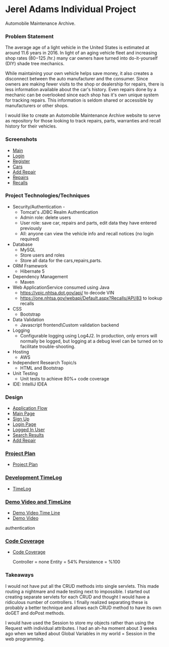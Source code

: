 # Jerel Adams Individual Project

Automobile Maintenance Archive.

### Problem Statement

The average age of a light vehicle in the United States is estimated at around 11.6 years in 2016. In light of an aging vehicle fleet and increasing shop rates ($80-$125 /hr.) many car owners have turned into do-it-yourself (DIY) shade tree mechanics.

While maintaining your own vehicle helps save money, it also creates a disconnect between the auto manufacturer and the consumer. Since owners are making fewer visits to the shop or dealership for repairs, there is less information available about the car's history. Even repairs done by a mechanic can be overlooked since each shop has it's own unique system for tracking repairs. This information is seldom shared or accessible by manufacturers or other shops.

I would like to create an Automobile Maintenance Archive website to serve as repository for those looking to track repairs, parts, warranties and recall history for their vehicles.

### Screenshots

* [Main](images/MainScreen.jpg)
* [Login](images/LoginScreen.jpg)
* [Register](images/RegisterScreen.jpg)
* [Cars](images/CarsScreen.jpg)
* [Add Repair](images/AddRepairScreen.jpg)
* [Repairs](images/RepairsScreen.jpg)
* [Recalls](images/RecallsScreen.jpg)


### Project Technologies/Techniques

* Security/Authentication -
  * Tomcat's JDBC Realm Authentication
  * Admin role: delete users
  * User role: save car, repairs and parts, edit data they have entered previously
  * All: anyone can view the vehicle info and recall notices (no login required)
* Database
  * MySQL
  * Store users and roles
  * Store all data for the cars,repairs,parts.
* ORM Framework
  * Hibernate 5
* Dependency Management
  * Maven
* Web ApplicationService consumed using Java
  * https://vpic.nhtsa.dot.gov/api/ to decode VIN
  * https://one.nhtsa.gov/webapi/Default.aspx?Recalls/API/83 to lookup recalls
* CSS
  * Bootstrap
* Data Validation
  * Javascript frontend\Custom validation backend
* Logging
  * Configurable logging using Log4J2. In production, only errors will normally be logged, but logging at a debug level can be turned on to facilitate trouble-shooting.
* Hosting
  * AWS
* Independent Research Topic/s
  * HTML and Bootstrap
* Unit Testing
  * Unit tests to achieve 80%+ code coverage
* IDE: IntelliJ IDEA


### Design

* [Application Flow](DesignDocuments/applicationFlow.md)
* [Main Page](images/Main.png)
* [Sign Up](images/SignUp.png)
* [Login Page](images/Login.png)
* [Logged In User](images/LoggedInUser.png)
* [Search Results](images/SearchResults.png)
* [Add Repair](images/AddRepair.png)

### [Project Plan](ProjectPlan.md)

* [Project Plan](ProjectPlan.md)

### [Development TimeLog](TimeLog.md)

* [TimeLog](TimeLog.md)

### [Demo Video and TimeLine]()

* [Demo Video Time Line](TimeLine.md)
* [Demo Video](https://youtu.be/LbnBbs6DGus)

authentication

### [Code Coverage](Images/CodeCoverage.png)

* [Code Coverage](Images/CodeCoverage.png)

  Controller = none
  Entity = 54%
  Persistence = %100

### Takeaways

I would not have put all the CRUD methods into single servlets. This made routing a nightmare and made testing next to impossible. I started out creating separate servlets for each CRUD and thought I would have a ridiculous number of controllers. I finally realized separating these is probably a better technique and allows each CRUD method to have its own doGET and doPost methods.

I would have used the Session to store my objects rather than using the Request with individual attributes. I had an ah-ha moment about 3 weeks ago when we talked about Global Variables in my world = Session in the web programming.
